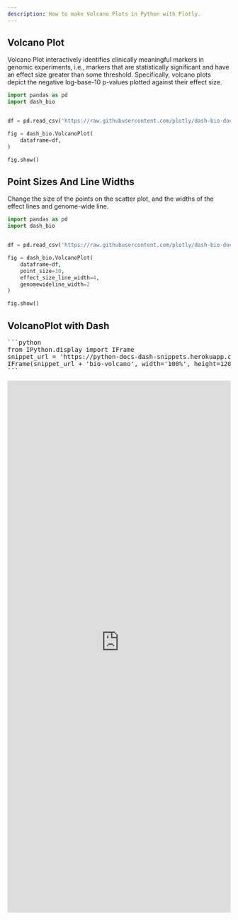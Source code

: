 ```yaml
---
description: How to make Volcano Plots in Python with Plotly.
---
```


## Volcano Plot
Volcano Plot interactively identifies clinically meaningful markers in genomic experiments, i.e., markers that are statistically significant and have an effect size greater than some threshold. Specifically, volcano plots depict the negative log-base-10 p-values plotted against their effect size.

```python
import pandas as pd
import dash_bio


df = pd.read_csv('https://raw.githubusercontent.com/plotly/dash-bio-docs-files/master/volcano_data1.csv')

fig = dash_bio.VolcanoPlot(
    dataframe=df,
)

fig.show()
```

## Point Sizes And Line Widths
Change the size of the points on the scatter plot, and the widths of the effect lines and genome-wide line.


```python
import pandas as pd
import dash_bio


df = pd.read_csv('https://raw.githubusercontent.com/plotly/dash-bio-docs-files/master/volcano_data1.csv')

fig = dash_bio.VolcanoPlot(
    dataframe=df,
    point_size=10,
    effect_size_line_width=4,
    genomewideline_width=2
)

fig.show()
```

## VolcanoPlot with Dash

<pre hide_code="true">
```python
from IPython.display import IFrame
snippet_url = 'https://python-docs-dash-snippets.herokuapp.com/python-docs-dash-snippets/'
IFrame(snippet_url + 'bio-volcano', width='100%', height=1200)
```
</pre>

<iframe src="https://python-docs-dash-snippets.herokuapp.com/python-docs-dash-snippets/bio-volcano" width="100%" height="1200" style="border:none;"></iframe>